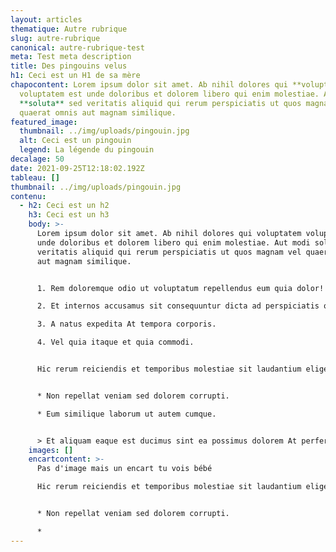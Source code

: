 ```yaml
---
layout: articles
thematique: Autre rubrique
slug: autre-rubrique
canonical: autre-rubrique-test
meta: Test meta description
title: Des pingouins velus
h1: Ceci est un H1 de sa mère
chapocontent: Lorem ipsum dolor sit amet. Ab nihil dolores qui **voluptatem**
  voluptatem est unde doloribus et dolorem libero qui enim molestiae. Aut modi
  **soluta** sed veritatis aliquid qui rerum perspiciatis ut quos magnam vel
  quaerat omnis aut magnam similique.
featured_image:
  thumbnail: ../img/uploads/pingouin.jpg
  alt: Ceci est un pingouin
  legend: La légende du pingouin
decalage: 50
date: 2021-09-25T12:18:02.192Z
tableau: []
thumbnail: ../img/uploads/pingouin.jpg
contenu:
  - h2: Ceci est un h2
    h3: Ceci est un h3
    body: >-
      Lorem ipsum dolor sit amet. Ab nihil dolores qui voluptatem voluptatem est
      unde doloribus et dolorem libero qui enim molestiae. Aut modi soluta sed
      veritatis aliquid qui rerum perspiciatis ut quos magnam vel quaerat omnis
      aut magnam similique.


      1. Rem doloremque odio ut voluptatum repellendus eum quia dolor!

      2. Et internos accusamus sit consequuntur dicta ad perspiciatis omnis a corporis vitae?

      3. A natus expedita At tempora corporis.

      4. Vel quia itaque et quia commodi.


      Hic rerum reiciendis et temporibus molestiae sit laudantium eligendi et blanditiis provident ut accusamus provident non beatae amet? Et nemo assumenda sit animi perspiciatis et distinctio dicta.


      * Non repellat veniam sed dolorem corrupti.

      * Eum similique laborum ut autem cumque.


      > Et aliquam eaque est ducimus sint ea possimus dolorem At perferendis facere!
    images: []
    encartcontent: >-
      Pas d'image mais un encart tu vois bébé

      Hic rerum reiciendis et temporibus molestiae sit laudantium eligendi et blanditiis provident ut accusamus provident non beatae amet? Et nemo assumenda sit animi perspiciatis et distinctio dicta.


      * Non repellat veniam sed dolorem corrupti.

      *
---
```

